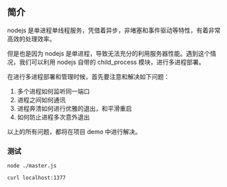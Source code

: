 ## 简介

nodejs 是单进程单线程服务，凭借着异步，非堵塞和事件驱动等特性，有着非常高效的处理效率。

但是也是因为 nodejs 是单进程，导致无法充分的利用服务器性能。遇到这个情况，我们可以利用 nodejs 自带的 child_process 模块，进行多进程部署。

在进行多进程部署和管理时候，首先要注意和解决如下问题：

1. 多个进程如何监听同一端口
2. 进程之间如何通讯
3. 进程奔溃如何进行优雅的退出，和平滑重启
4. 如何防止进程多次意外退出

以上的所有问题，都将在项目 demo 中进行解决。

### 测试

```shell
node ./master.js

curl localhost:1377
```
